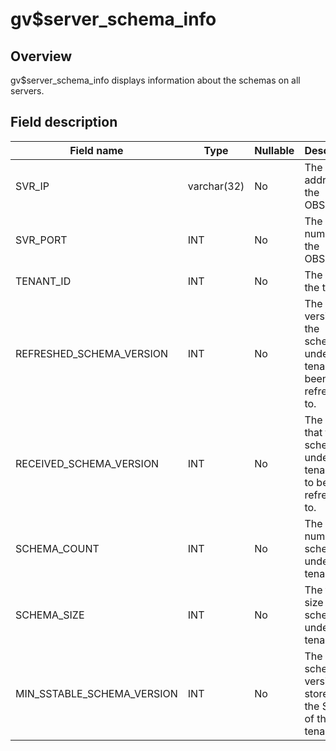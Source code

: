 gv$server_schema_info 
==========================================



Overview 
-----------------

gv$server_schema_info displays information about the schemas on all servers. 

Field description 
--------------------------



|       **Field name**       |  **Type**   | **Nullable** |                               **Description**                                |
|----------------------------|-------------|--------------|------------------------------------------------------------------------------|
| SVR_IP                     | varchar(32) | No           | The IP address of the OBServer.                                              |
| SVR_PORT                   | INT         | No           | The port number of the OBServer.                                             |
| TENANT_ID                  | INT         | No           | The ID of the tenant.                                                        |
| REFRESHED_SCHEMA_VERSION   | INT         | No           | The latest version that the schemas under the tenant have been refreshed to. |
| RECEIVED_SCHEMA_VERSION    | INT         | No           | The version that the schemas under the tenant need to be refreshed to.       |
| SCHEMA_COUNT               | INT         | No           | The number of schemas under the tenant.                                      |
| SCHEMA_SIZE                | INT         | No           | The total size of the schemas under the tenant.                              |
| MIN_SSTABLE_SCHEMA_VERSION | INT         | No           | The earliest schema version stored in the SSTable of the tenant.             |



